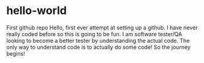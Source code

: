 # hello-world
First github repo
Hello, first ever attempt at setting up a github. I have never really coded before so this is going to be fun. I am software tester/QA looking to become a better tester by understanding the actual code. The only way to understand code is to actually do some code! So the journey begins! 
